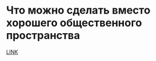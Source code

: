 # Что можно сделать вместо хорошего общественного пространства



[LINK](https://varlamov.ru/2853606.html)